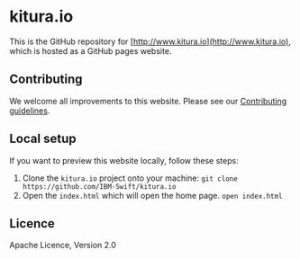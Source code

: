# kitura.io
This is the GitHub repository for [http://www.kitura.io](http://www.kitura.io), which is hosted as a GitHub pages website.

## Contributing
We welcome all improvements to this website.  Please see our [Contributing guidelines](CONTRIBUTING.md).


## Local setup
If you want to preview this website locally, follow these steps:

1. Clone the `kitura.io` project onto your machine:
`git clone https://github.com/IBM-Swift/kitura.io`
2. Open the `index.html` which will open the home page. 
`open index.html`

## Licence
Apache Licence, Version 2.0

